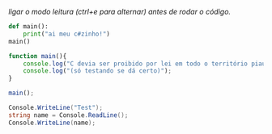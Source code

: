 *ligar o modo leitura (ctrl+e para alternar) antes de rodar o código.*

```python
def main():
	print("ai meu c#zinho!")
main()
```

```js
function main(){
	console.log("C devia ser proibido por lei em todo o território piauiense.");
	console.log("(só testando se dá certo)");
}

main();
```


```csharp
Console.WriteLine("Test");
string name = Console.ReadLine();
Console.WriteLine(name);
```
